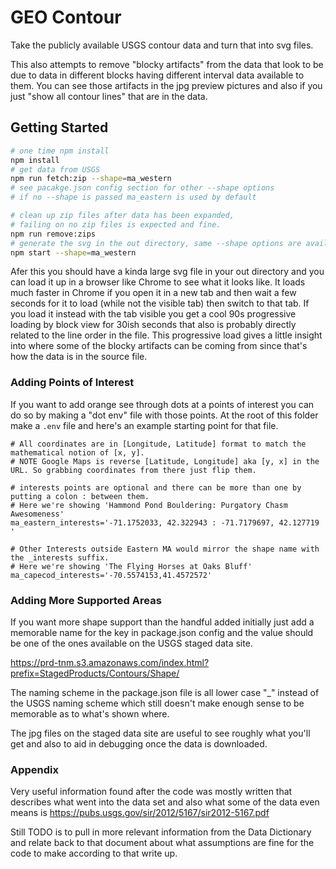 # GEO Contour

Take the publicly available USGS contour data and turn that into svg files.

This also attempts to remove "blocky artifacts" from the data that look to be due to data in different blocks having different interval data available to them. You can see those artifacts in the jpg preview pictures and also if you just "show all contour lines" that are in the data.

## Getting Started

```bash
# one time npm install
npm install
# get data from USGS
npm run fetch:zip --shape=ma_western
# see pacakge.json config section for other --shape options
# if no --shape is passed ma_eastern is used by default

# clean up zip files after data has been expanded,
# failing on no zip files is expected and fine.
npm run remove:zips
# generate the svg in the out directory, same --shape options are available
npm start --shape=ma_western
```

Afer this you should have a kinda large svg file in your out directory and you can load it up in a browser like Chrome to see what it looks like. It loads much faster in Chrome if you open it in a new tab and then wait a few seconds for it to load (while not the visible tab) then switch to that tab. If you load it instead with the tab visible you get a cool 90s progressive loading by block view for 30ish seconds that also is probably directly related to the line order in the file. This progressive load gives a little insight into where some of the blocky artifacts can be coming from since that's how the data is in the source file.

### Adding Points of Interest

If you want to add orange see through dots at a points of interest you can do so by making a "dot env" file with those points. At the root of this folder make a `.env` file and here's an example starting point for that file.

```
# All coordinates are in [Longitude, Latitude] format to match the mathematical notion of [x, y].
# NOTE Google Maps is reverse [Latitude, Longitude] aka [y, x] in the URL. So grabbing coordinates from there just flip them.

# interests points are optional and there can be more than one by putting a colon : between them.
# Here we're showing 'Hammond Pond Bouldering: Purgatory Chasm Awesomeness'
ma_eastern_interests='-71.1752033, 42.322943 : -71.7179697, 42.127719     '

# Other Interests outside Eastern MA would mirror the shape name with the _interests suffix.
# Here we're showing 'The Flying Horses at Oaks Bluff'
ma_capecod_interests='-70.5574153,41.4572572'
```

### Adding More Supported Areas

If you want more shape support than the handful added initially just add a memorable name for the key in package.json config and the value should be one of the ones available on the USGS staged data site.

https://prd-tnm.s3.amazonaws.com/index.html?prefix=StagedProducts/Contours/Shape/

The naming scheme in the package.json file is all lower case "<us state>_<memorable name>" instead of the USGS naming scheme which still doesn't make enough sense to be memorable as to what's shown where.

The jpg files on the staged data site are useful to see roughly what you'll get and also to aid in debugging once the data is downloaded.

### Appendix

Very useful information found after the code was mostly written that describes what went into the data set and also what some of the data even means is https://pubs.usgs.gov/sir/2012/5167/sir2012-5167.pdf

Still TODO is to pull in more relevant information from the Data Dictionary and relate back to that document about what assumptions are fine for the code to make according to that write up.
